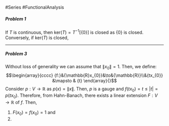 #Series #FunctionalAnalysis 

##### Problem 1
If $T$ is continuous, then $\text{ker}(T)=T^{-1}[\{ 0 \}]$ is closed as $\{ 0 \}$ is closed.
Conversely, if $\text{ker}(T)$ is closed, 

---
##### Problem 3
Without loss of generality we can assume that $\left\| x_{0} \right\|=1$. Then, we define: $$\begin{array}{cccc} {f:}&{\mathbb{R}x_{0}}&\to&{\mathbb{R}}\\&{tx_{0}} &\mapsto & {t} \end{array}{}$$Consider $p:V\to \mathbb{R}$ as $p(x)=\|x\|$. Then, $p$ is a gauge and $f(tx_{0})=t\leq \left| t \right|=p(tx_{0})$. Therefore, from Hahn-Banach, there exists a linear extension $F:V\to \mathbb{R}$ of $f$. Then, 
1. $F(x_{0})=f(x_{0})=1$ and
2. 